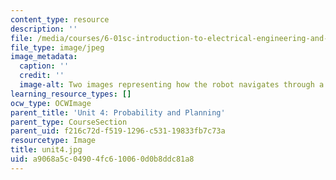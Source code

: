 ```yaml
---
content_type: resource
description: ''
file: /media/courses/6-01sc-introduction-to-electrical-engineering-and-computer-science-i-spring-2011/a9068a5c04904fc610060d0b8ddc81a8_unit4.jpg
file_type: image/jpeg
image_metadata:
  caption: ''
  credit: ''
  image-alt: Two images representing how the robot navigates through a maze.
learning_resource_types: []
ocw_type: OCWImage
parent_title: 'Unit 4: Probability and Planning'
parent_type: CourseSection
parent_uid: f216c72d-f519-1296-c531-19833fb7c73a
resourcetype: Image
title: unit4.jpg
uid: a9068a5c-0490-4fc6-1006-0d0b8ddc81a8
---
```

